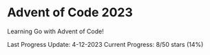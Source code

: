 # Advent of Code 2023

Learning Go with Advent of Code!

Last Progress Update: 4-12-2023
Current Progress: 8/50 stars (14%)
